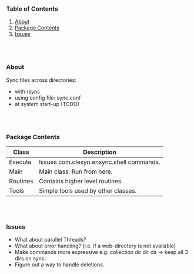 ### Table of Contents
1. [About](#about)
4. [Package Contents](#package-contents)
5. [Issues](#issues)

<br>
<br>

### About <a name="about"></a> 
Sync files across directories:
* with rsync
* using config file: sync.conf
* at system start-up (TODO)

<br>
<br>

### Package Contents <a name="package-contents"></a> 

| Class         | Description |
|---------------|-------------|
| Execute       | Issues com.olexyn.ensync.shell commands.|
| Main          | Main class. Run from here.|
| Routines      | Contains higher level routines.|
| Tools         | Simple tools used by other classes.|

<br>
<br>

### Issues <a name="issues"></a> 

- What about parallel Threads?
- What about error handling? (i.e. if a web-directory is not available)
- Make commands more expressive e.g. collection dir dir dir -> keep all 3 dirs on sync.
- Figure out a way to handle deletions.